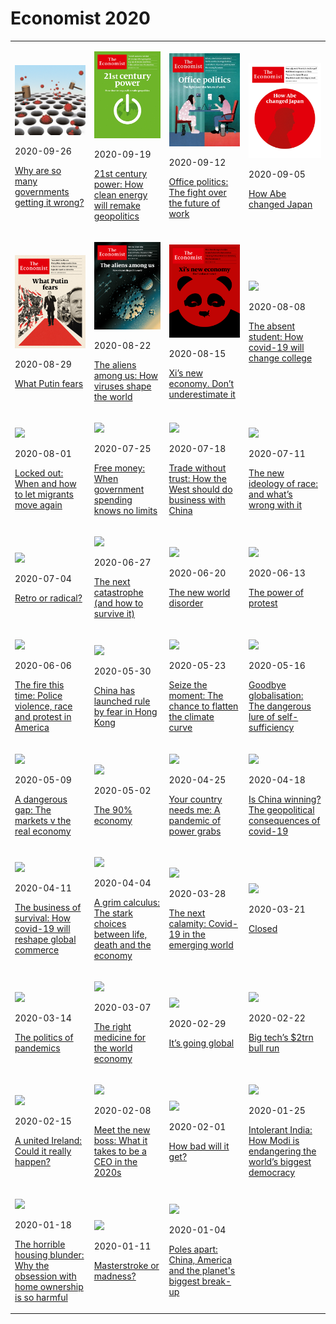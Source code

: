 # Economist 2020
<table><tr><td><p><img src = './2020-09-26/cover.jpg'/></p><p>2020-09-26</p><p><a href='./2020-09-26'>Why are so many governments getting it wrong?</a></p></td><td><p><img src = './2020-09-19/cover.jpg'/></p><p>2020-09-19</p><p><a href='./2020-09-19'>21st century power: How clean energy will remake geopolitics</a></p></td><td><p><img src = './2020-09-12/cover.jpg'/></p><p>2020-09-12</p><p><a href='./2020-09-12'>Office politics: The fight over the future of work</a></p></td><td><p><img src = './2020-09-05/cover.jpg'/></p><p>2020-09-05</p><p><a href='./2020-09-05'>How Abe changed Japan</a></p></td></tr><tr><td><p><img src = './2020-08-29/cover.jpg'/></p><p>2020-08-29</p><p><a href='./2020-08-29'>What Putin fears</a></p></td><td><p><img src = './2020-08-22/cover.jpg'/></p><p>2020-08-22</p><p><a href='./2020-08-22'>The aliens among us: How viruses shape the world</a></p></td><td><p><img src = './2020-08-15/cover.jpg'/></p><p>2020-08-15</p><p><a href='./2020-08-15'>Xi’s new economy. Don’t underestimate it</a></p></td><td><p><img src = './2020-08-08/cover.jpg'/></p><p>2020-08-08</p><p><a href='./2020-08-08'>The absent student: How covid-19 will change college</a></p></td></tr><tr><td><p><img src = './2020-08-01/cover.jpg'/></p><p>2020-08-01</p><p><a href='./2020-08-01'>Locked out: When and how to let migrants move again</a></p></td><td><p><img src = './2020-07-25/cover.jpg'/></p><p>2020-07-25</p><p><a href='./2020-07-25'>Free money: When government spending knows no limits</a></p></td><td><p><img src = './2020-07-18/cover.jpg'/></p><p>2020-07-18</p><p><a href='./2020-07-18'>Trade without trust: How the West should do business with China</a></p></td><td><p><img src = './2020-07-11/cover.jpg'/></p><p>2020-07-11</p><p><a href='./2020-07-11'>The new ideology of race: and what’s wrong with it</a></p></td></tr><tr><td><p><img src = './2020-07-04/cover.jpg'/></p><p>2020-07-04</p><p><a href='./2020-07-04'>Retro or radical?</a></p></td><td><p><img src = './2020-06-27/cover.jpg'/></p><p>2020-06-27</p><p><a href='./2020-06-27'>The next catastrophe (and how to survive it)</a></p></td><td><p><img src = './2020-06-20/cover.jpg'/></p><p>2020-06-20</p><p><a href='./2020-06-20'>The new world disorder</a></p></td><td><p><img src = './2020-06-13/cover.jpg'/></p><p>2020-06-13</p><p><a href='./2020-06-13'>The power of protest</a></p></td></tr><tr><td><p><img src = './2020-06-06/cover.jpg'/></p><p>2020-06-06</p><p><a href='./2020-06-06'>The fire this time: Police violence, race and protest in America</a></p></td><td><p><img src = './2020-05-30/cover.jpg'/></p><p>2020-05-30</p><p><a href='./2020-05-30'>China has launched rule by fear in Hong Kong</a></p></td><td><p><img src = './2020-05-23/cover.jpg'/></p><p>2020-05-23</p><p><a href='./2020-05-23'>Seize the moment: The chance to flatten the climate curve</a></p></td><td><p><img src = './2020-05-16/cover.jpg'/></p><p>2020-05-16</p><p><a href='./2020-05-16'>Goodbye globalisation: The dangerous lure of self-sufficiency</a></p></td></tr><tr><td><p><img src = './2020-05-09/cover.jpg'/></p><p>2020-05-09</p><p><a href='./2020-05-09'>A dangerous gap: The markets v the real economy</a></p></td><td><p><img src = './2020-05-02/cover.jpg'/></p><p>2020-05-02</p><p><a href='./2020-05-02'>The 90% economy</a></p></td><td><p><img src = './2020-04-25/cover.jpg'/></p><p>2020-04-25</p><p><a href='./2020-04-25'>Your country needs me: A pandemic of power grabs</a></p></td><td><p><img src = './2020-04-18/cover.jpg'/></p><p>2020-04-18</p><p><a href='./2020-04-18'>Is China winning? The geopolitical consequences of covid-19</a></p></td></tr><tr><td><p><img src = './2020-04-11/cover.jpg'/></p><p>2020-04-11</p><p><a href='./2020-04-11'>The business of survival: How covid-19 will reshape global commerce</a></p></td><td><p><img src = './2020-04-04/cover.jpg'/></p><p>2020-04-04</p><p><a href='./2020-04-04'>A grim calculus: The stark choices between life, death and the economy</a></p></td><td><p><img src = './2020-03-28/cover.jpg'/></p><p>2020-03-28</p><p><a href='./2020-03-28'>The next calamity: Covid-19 in the emerging world</a></p></td><td><p><img src = './2020-03-21/cover.jpg'/></p><p>2020-03-21</p><p><a href='./2020-03-21'>Closed</a></p></td></tr><tr><td><p><img src = './2020-03-14/cover.jpg'/></p><p>2020-03-14</p><p><a href='./2020-03-14'>The politics of pandemics</a></p></td><td><p><img src = './2020-03-07/cover.jpg'/></p><p>2020-03-07</p><p><a href='./2020-03-07'>The right medicine for the world economy</a></p></td><td><p><img src = './2020-02-29/cover.jpg'/></p><p>2020-02-29</p><p><a href='./2020-02-29'>It’s going global</a></p></td><td><p><img src = './2020-02-22/cover.jpg'/></p><p>2020-02-22</p><p><a href='./2020-02-22'>Big tech’s $2trn bull run</a></p></td></tr><tr><td><p><img src = './2020-02-15/cover.jpg'/></p><p>2020-02-15</p><p><a href='./2020-02-15'>A united Ireland: Could it really happen?</a></p></td><td><p><img src = './2020-02-08/cover.jpg'/></p><p>2020-02-08</p><p><a href='./2020-02-08'>Meet the new boss: What it takes to be a CEO in the 2020s</a></p></td><td><p><img src = './2020-02-01/cover.jpg'/></p><p>2020-02-01</p><p><a href='./2020-02-01'>How bad will it get?</a></p></td><td><p><img src = './2020-01-25/cover.jpg'/></p><p>2020-01-25</p><p><a href='./2020-01-25'>Intolerant India: How Modi is endangering the world’s biggest democracy</a></p></td></tr><tr><td><p><img src = './2020-01-18/cover.jpg'/></p><p>2020-01-18</p><p><a href='./2020-01-18'>The horrible housing blunder: Why the obsession with home ownership is so harmful</a></p></td><td><p><img src = './2020-01-11/cover.jpg'/></p><p>2020-01-11</p><p><a href='./2020-01-11'>Masterstroke or madness?</a></p></td><td><p><img src = './2020-01-04/cover.jpg'/></p><p>2020-01-04</p><p><a href='./2020-01-04'>Poles apart: China, America and the planet's biggest break-up</a></p></td></tr></table>